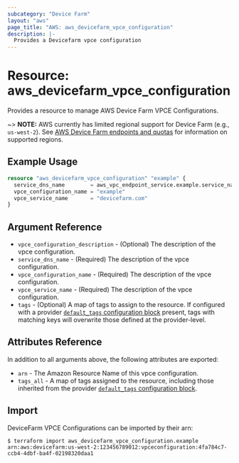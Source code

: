 ```yaml
---
subcategory: "Device Farm"
layout: "aws"
page_title: "AWS: aws_devicefarm_vpce_configuration"
description: |-
  Provides a Devicefarm vpce configuration
---
```


# Resource: aws_devicefarm_vpce_configuration

Provides a resource to manage AWS Device Farm VPCE Configurations.

~> **NOTE:** AWS currently has limited regional support for Device Farm (e.g., `us-west-2`). See [AWS Device Farm endpoints and quotas](https://docs.aws.amazon.com/general/latest/gr/devicefarm.html) for information on supported regions.

## Example Usage


```terraform
resource "aws_devicefarm_vpce_configuration" "example" {
  service_dns_name        = aws_vpc_endpoint_service.example.service_name
  vpce_configuration_name = "example"
  vpce_service_name       = "devicefarm.com"
}
```

## Argument Reference

* `vpce_configuration_description` - (Optional) The description of the vpce configuration.
* `service_dns_name` - (Required) The description of the vpce configuration.
* `vpce_configuration_name` - (Required) The description of the vpce configuration.
* `vpce_service_name` - (Required) The description of the vpce configuration.
* `tags` - (Optional) A map of tags to assign to the resource. If configured with a provider [`default_tags` configuration block](/docs/providers/aws/index.html#default_tags-configuration-block) present, tags with matching keys will overwrite those defined at the provider-level.

## Attributes Reference

In addition to all arguments above, the following attributes are exported:

* `arn` - The Amazon Resource Name of this vpce configuration.
* `tags_all` - A map of tags assigned to the resource, including those inherited from the provider [`default_tags` configuration block](/docs/providers/aws/index.html#default_tags-configuration-block).

## Import

DeviceFarm VPCE Configurations can be imported by their arn:

```
$ terraform import aws_devicefarm_vpce_configuration.example arn:aws:devicefarm:us-west-2:123456789012:vpceconfiguration:4fa784c7-ccb4-4dbf-ba4f-02198320daa1
```
